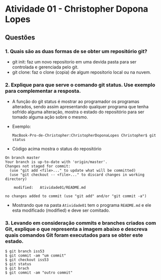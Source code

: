 # Atividade 01 - Christopher Dopona Lopes

## Questões

### 1. Quais são as duas formas de se obter um repositório git?

- git init: faz um novo repositorio em uma devida pasta para ser controlada e gerenciada pelo git.
- git clone: faz o clone (copia) de algum repositorio local ou na nuvem.

### 2. Explique para que serve o comando git status. Use exemplo para complementar a resposta.

- A função do git status é mostrar ao programador os programas alterados, sendo assim apresentando qualquer programa que tenha sofrido alguma alteração, mostra o estado do repositório para ser tomado alguma ação sobre o mesmo.

- Exemplo:

  ```
  MacBook-Pro-de-Christopher:ChristopherDoponaLopes Christopher$ git status
  ```
- Código acima mostra o status do repositório

```
On branch master
Your branch is up-to-date with 'origin/master'.
Changes not staged for commit:
  (use "git add <file>..." to update what will be committed)
  (use "git checkout -- <file>..." to discard changes in working directory)

	modified:   Atividade01/README.md

no changes added to commit (use "git add" and/or "git commit -a")
```
- Mostrando que na pasta ```Atividade01``` tem o programa ```README.md``` e ele esta modificado (modified) e deve ser comitado.


### 3. Levando em consideração commits e branches criados com Git, explique o que representa a imagem abaixo e descreva quais comandos Git foram executados para se obter este estado.

```
$ git branch iss53
$ git commit -am "um commit"
$ git checkout iss53
$ git status
$ git brach
$ git commit -am "outro commit"
```
